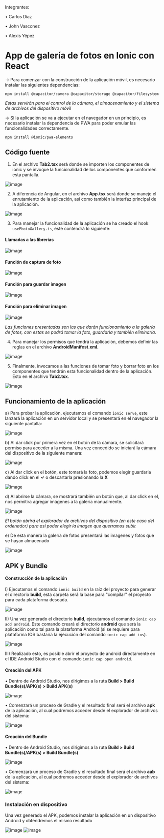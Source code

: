 Integrantes:

• Carlos Díaz

• John Vasconez

• Alexis Yépez

# App de galería de fotos en Ionic con React

-> Para comenzar con la construcción de la aplicación móvil, es necesario instalar las siguientes dependencias:

`npm install @capacitor/camera @capacitor/storage @capacitor/filesystem`

*Estas servirán para el control de la cámara, el almacenamiento y el sistema de archivos del dispositivo móvil*

-> Si la aplicación se va a ejecutar en el navegador en un principio, es necesario instalar la dependencia de PWA para poder emular las funcionalidades correctamente.

`npm install @ionic/pwa-elements`

## Código fuente
1) En el archivo **Tab2.tsx** será donde se importen los componentes de ionic y se invoque la funcionalidad de los componentes que conformen esta pantalla.

![image](https://user-images.githubusercontent.com/58191417/147398127-eaac196d-ca0b-4abd-b439-a796aa9a97d2.png)

2) A diferencia de Angular, en el archivo **App.tsx** será donde se maneje el enrutamiento de la aplicación, así como también la interfaz principal de la aplicación.

![image](https://user-images.githubusercontent.com/58191417/147398187-3095707f-680b-45cd-98b0-7860c2428b5d.png)

3) Para manejar la funcionalidad de la aplicación se ha creado el hook `usePhotoGallery.ts`, este contendrá lo siguiente:
#### Llamadas a las librerias
![image](https://user-images.githubusercontent.com/58191417/147398261-44638cb5-74e8-46ed-a7c2-bc2490b909b3.png)

#### Función de captura de foto
![image](https://user-images.githubusercontent.com/58191417/147398269-492048c9-60ad-410d-9cd2-540e598672fc.png)

#### Función para guardar imagen
![image](https://user-images.githubusercontent.com/58191417/147398281-51b9e255-733a-497b-bfaf-26869c8c0d2a.png)

#### Función para eliminar imagen
![image](https://user-images.githubusercontent.com/58191417/147398293-3636e485-96bb-4f9f-bee2-ea06da13a83b.png)

*Las funciones presentadas son las que darán funcionamiento a la galería de fotos, con estas se podrá tomar la foto, guardarla y también eliminarla.*

4) Para manejar los permisos que tendrá la aplicación, debemos definir las reglas en el archivo **AndroidManifest.xml**.

![image](https://user-images.githubusercontent.com/58191417/147422668-53b6208f-cb93-4043-8fc1-07ece6ae9d6f.png)

5) Finalmente, invocamos a las funciones de tomar foto y borrar foto en los componentes que tendrán esta funcionalidad dentro de la aplicación. Esto en el archivo **Tab2.tsx**.

![image](https://user-images.githubusercontent.com/58191417/147422782-3c809918-ce0a-451f-847f-cf78161f9983.png)

## Funcionamiento de la aplicación

a) Para probar la aplicación, ejecutamos el comando `ionic serve`, este lanzará la aplicación en un servidor local y se presentará en el navegador la siguiente pantalla:

![image](https://user-images.githubusercontent.com/58191417/147422869-4764e474-7c97-48f1-8af2-aff95d7691e8.png)

b) Al dar click por primera vez en el botón de la cámara, se solicitará permiso para acceder a la misma. Una vez concedido se iniciará la cámara del dispositivo de la siguiente manera:

![image](https://user-images.githubusercontent.com/58191417/147423038-e5972279-c851-472a-bce5-fbc11e9baa32.png)

c) Al dar click en el botón, este tomará la foto, podemos elegir guardarla dando click en el **✓** o descartarla presionando la **X**

![image](https://user-images.githubusercontent.com/58191417/147422972-82e1f63f-4d6f-4b8c-bb6b-0daeffb09644.png)

d) Al abrirse la cámara, se mostrará también un botón que, al dar click en el, nos permitira agregar imágenes a la galería manualmente.

![image](https://user-images.githubusercontent.com/58191417/147427460-bb29a6d3-403c-41a2-b81f-80e10be55631.png)

*El botón abrirá el explorador de archivos del dispositivo (en este caso del ordenador) para así poder elegir la imagen que querramos subir.*

e) De esta manera la galería de fotos presentará las imagenes y fotos que se hayan almacenado

![image](https://user-images.githubusercontent.com/58191417/147427731-cdd7a9c6-69f3-4ba7-93b7-87bdf1fcc271.png)

## APK y Bundle

#### Construcción de la aplicación

I) Ejecutamos el comando `ionic build` en la raíz del proyecto para generar el directorio **build**, esta carpeta será la base para "compilar" el proyecto para cada plataforma deseada.

![image](https://user-images.githubusercontent.com/58191417/147428145-a69b14d4-c465-4309-b94d-1a0e40a1c6e7.png)

II) Una vez generado el directorio **build**, ejecutamos el comando `ionic cap add android`. Este comando creará el directorio **android** que será la aplicación como tal para la plataforma Android (si se requiere para plataforma IOS bastaría la ejecución del comando `ionic cap add ios`).

![image](https://user-images.githubusercontent.com/58191417/147428312-bb1caa15-8b53-4ff8-9995-f62349bce5c2.png)

III) Realizado esto, es posible abrir el proyecto de android directamente en el IDE Android Studio con el comando `ionic cap open android`.

#### Creación del APK 

• Dentro de Android Studio, nos dirigimos a la ruta **Build > Build Bundle(s)/APK(s) > Build APK(s)**

![image](https://user-images.githubusercontent.com/58191417/147428647-2aaaa73c-7d80-48d4-a20c-f3269f6f1a33.png)

• Comenzará un proceso de Gradle y el resultado final será el archivo **apk** de la aplicación, al cual podremos acceder desde el explorador de archivos del sistema:

![image](https://user-images.githubusercontent.com/58191417/147428986-93b7a32f-7fbf-46f7-a151-aa9cc95c1dfb.png)

#### Creación del Bundle

• Dentro de Android Studio, nos dirigimos a la ruta **Build > Build Bundle(s)/APK(s) > Build Bundle(s)**

![image](https://user-images.githubusercontent.com/58191417/147428857-326477e7-2d8c-4820-9bdb-3c7cd877f398.png)

• Comenzará un proceso de Gradle y el resultado final será el archivo **aab** de la aplicación, al cual podremos acceder desde el explorador de archivos del sistema:

![image](https://user-images.githubusercontent.com/58191417/147429034-1c991a1b-9071-4c00-9fdd-e314e7952507.png)

### Instalación en dispositivo

Una vez generado el APK, podemos instalar la aplicación en un dispositivo Android y obtendremos el mismo resultado

![image](https://user-images.githubusercontent.com/58191417/147431526-35d6d41b-7343-404e-a965-c0f2d9518c37.png)
![image](https://user-images.githubusercontent.com/58191417/147431157-f78ba697-de56-4607-8cdd-7f8fce2f0586.png)

